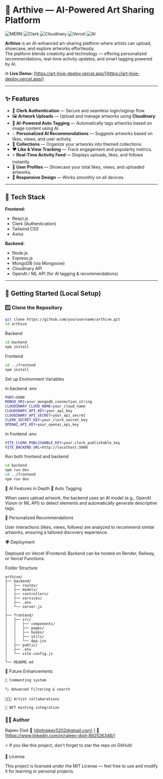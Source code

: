 # 🎨 Arthive — AI-Powered Art Sharing Platform

![MERN](https://img.shields.io/badge/Stack-MERN-green?style=flat-square)
![Clerk](https://img.shields.io/badge/Auth-Clerk-blue?style=flat-square)
![Cloudinary](https://img.shields.io/badge/Media-Cloudinary-lightblue?style=flat-square)
![Vercel](https://img.shields.io/badge/Deployed%20On-Vercel-black?style=flat-square)
![AI](https://img.shields.io/badge/Powered%20By-AI-purple?style=flat-square)

**Arthive** is an AI-enhanced art-sharing platform where artists can upload, showcase, and explore artworks effortlessly.  
The platform blends creativity and technology — offering personalized recommendations, real-time activity updates, and smart tagging powered by AI.

🌐 **Live Demo:** [https://art-hive-deploy.vercel.app/](https://art-hive-deploy.vercel.app/)

---

## ✨ Features

- 🔐 **Clerk Authentication** — Secure and seamless login/signup flow.  
- 🖼️ **Artwork Uploads** — Upload and manage artworks using **Cloudinary**.  
- 🧠 **AI-Powered Auto Tagging** — Automatically tags artworks based on image content using AI.  
- 💡 **Personalized AI Recommendations** — Suggests artworks based on likes, views, and user activity.  
- 🎨 **Collections** — Organize your artworks into themed collections.  
- ❤️ **Like & View Tracking** — Track engagement and popularity metrics.  
- ⚡ **Real-Time Activity Feed** — Displays uploads, likes, and follows instantly.  
- 👤 **User Profiles** — Showcase your total likes, views, and uploaded artworks.  
- 📱 **Responsive Design** — Works smoothly on all devices.  

---

## 🧩 Tech Stack

**Frontend:**  
- React.js  
- Clerk (Authentication)  
- Tailwind CSS  
- Axios  

**Backend:**  
- Node.js  
- Express.js  
- MongoDB (via Mongoose)  
- Cloudinary API  
- OpenAI / ML API (for AI tagging & recommendations)  

---

## 🚀 Getting Started (Local Setup)

### 1️⃣ Clone the Repository
```bash
git clone https://github.com/yourusername/arthive.git
cd arthive
```
Backend
```bash
cd backend
npm install
```
Frontend
```bash
cd ../frontend
npm install
```
Set up Environment Variables

in backend .env
```bash
PORT=5000
MONGO_URI=your_mongodb_connection_string
CLOUDINARY_CLOUD_NAME=your_cloud_name
CLOUDINARY_API_KEY=your_api_key
CLOUDINARY_API_SECRET=your_api_secret
CLERK_SECRET_KEY=your_clerk_secret_key
OPENAI_API_KEY=your_openai_api_key
```
in frontend .env
```bash
VITE_CLERK_PUBLISHABLE_KEY=your_clerk_publishable_key
VITE_BACKEND_URL=http://localhost:5000

```
Run both frontend and backend
```bash
cd backend
npm run dev
cd ../frontend
npm run dev
```

🧠 AI Features in Depth
🔹 Auto Tagging

When users upload artwork, the backend uses an AI model (e.g., OpenAI Vision or ML API) to detect elements and automatically generate descriptive tags.

🔹 Personalized Recommendations

User interactions (likes, views, follows) are analyzed to recommend similar artworks, ensuring a tailored discovery experience.

🌍 Deployment

  Deployed on Vercel (Frontend)
  Backend can be hosted on Render, Railway, or Vercel Functions.


Folder Structure
```
arthive/
├── backend/
│   ├── routes/
│   ├── models/
│   ├── controllers/
│   ├── services/
│   ├── .env
│   └── server.js
│
├── frontend/
│   ├── src/
│   │   ├── components/
│   │   ├── pages/
│   │   ├── hooks/
│   │   ├── utils/
│   │   └── App.jsx
│   ├── public/
│   ├── .env
│   └── vite.config.js
│
└── README.md
```

📅 Future Enhancements
```
🧾 Commenting system

🏷️ Advanced filtering & search

🧑‍🤝‍🧑 Artist collaborations

🧩 NFT minting integration
```
### 🧑‍💻 Author

  Rajeev Dixit
  📧 [dixitrajeev5202@gmail.com]
  ]
  💼 [https://www.linkedin.com/in/rajeev-dixit-892526346/]
  
  ⭐ If you like this project, don't forget to star the repo on GitHub!        

🪪 License

This project is licensed under the MIT License — feel free to use and modify it for learning or personal projects.



